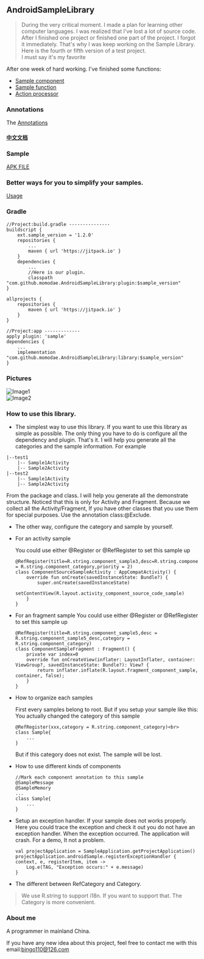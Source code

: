 ## AndroidSampleLibrary

> During the very critical moment. I made a plan for learning other computer languages. I was realized that I've lost a lot of source code.<br>
  After I finished one project or finished one part of the project. I forgot it immediately. That's why I was keep working on the Sample Library. Here is the fourth or fifth version of a test project.<br>
  I must say it's my favorite<br>

After one week of hard working. I've finished some functions:
* [Sample component](document/component/sampleCompoent.md)
* [Sample function](document/function/sampleFunction.md)
* [Action processor](document/actionprocessor/actionProcessor.md)

### Annotations
The [Annotations](document/annotations/sampleAnnotation.md)

#### [中文文档](document/readme-cn.md)

### Sample
[APK FILE](https://github.com/momodae/LibraryResources/blob/master/AndroidSampleLibrary/file/app-debug.apk?raw=true)

### Better ways for you to simplify your samples.
[Usage](document/usage.md)

### Gradle

```
//Project:build.gradle ---------------
buildscript {
    ext.sample_version = '1.2.0'
    repositories {
        ...
        maven { url 'https://jitpack.io' }
    }
    dependencies {
        ...
        //Here is our plugin.
        classpath "com.github.momodae.AndroidSampleLibrary:plugin:$sample_version"
}

allprojects {
    repositories {
        maven { url 'https://jitpack.io' }
    }
}

//Project:app -------------
apply plugin: 'sample'
dependencies {
    ...
    implementation "com.github.momodae.AndroidSampleLibrary:library:$sample_version"
}

```

### Pictures

![Image1](https://github.com/momodae/LibraryResources/blob/master/AndroidSampleLibrary/image/image1.gif?raw=true)<br>
![Image2](https://github.com/momodae/LibraryResources/blob/master/AndroidSampleLibrary/image/image2.gif?raw=true)<br>

### How to use this library.

* The simplest way to use this library.
If you want to use this library as simple as possible. The only thing you have to do is configure all the dependency and plugin. That's it.
I will help you generate all the categories and the sample information.
For example

```
|--test1
    |-- Sample1Activity
    |-- Sample2Activity
|--test2
    |-- Sample1Activity
    |-- Sample2Activity
```

From the package and class. I will help you generate all the demonstrate structure. Noticed that this is only for Activity and Fragment.
Because we collect all the Activity/Fragment, If you have other classes that you use them for special purposes. Use the annotation class:@Exclude.

* The other way, configure the category and sample by yourself.

* For an activity sample

    You could use either @Register or @RefRegister to set this sample up<br>

    ```
    @RefRegister(title=R.string.component_sample3,desc=R.string.component_sample3_desc,category = R.string.component_category,priority = 2)
    class ComponentSourceSampleActivity : AppCompatActivity() {
        override fun onCreate(savedInstanceState: Bundle?) {
            super.onCreate(savedInstanceState)
            setContentView(R.layout.activity_component_source_code_sample)
        }
    }
    ```

* For an fragment sample
    You could use either @Register or @RefRegister to set this sample up<br>

    ```
    @RefRegister(title=R.string.component_sample5,desc = R.string.component_sample5_desc,category = R.string.component_category)
    class ComponentSampleFragment : Fragment() {
        private var index=0
        override fun onCreateView(inflater: LayoutInflater, container: ViewGroup?, savedInstanceState: Bundle?): View? {
            return inflater.inflate(R.layout.fragment_component_sample, container, false);
        }
    }
    ```

* How to organize each samples

    First every samples belong to root. But if you setup your sample like this:<br>
    You actually changed the category of this sample<br>
    ```
    @RefRegister(xxx,category = R.string.component_category)<br>
    class Sample{
        ...
    }
    ```

    But if this category does not exist. The sample will be lost.

* How to use different kinds of components

    ```
    //Mark each component annotation to this sample
    @SampleMessage
    @SampleMemory
    ...
    class Sample{
        ...
    }
    ```

* Setup an exception handler. If your sample does not works properly. Here you could trace the exception and check it out
you do not have an exception handler. When the exception occurred. The application will crash. For a demo, It not a problem.

    ```
    val projectApplication = SampleApplication.getProjectApplication()
    projectApplication.androidSample.registerExceptionHandler { context, e, registerItem, item ->
        Log.e(TAG, "Exception occurs:" + e.message)
    }
    ```


* The different between RefCategory and Category.
> We use R.string to support i18n. If you want to support that. The Category is more convenient.


### About me

A programmer in mainland China.

If you have any new idea about this project, feel free to contact me with this email:bingo110@126.com


